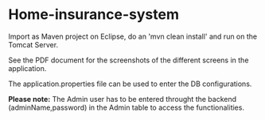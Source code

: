 # Home-insurance-system

Import as Maven project on Eclipse, do an 'mvn clean install' and run on the Tomcat Server.  

See the PDF document for the screenshots of the different screens in the application.  

The application.properties file can be used to enter the DB configurations.

**Please note:** The Admin user has to be entered throught the backend (adminName,password) in the Admin table to access the functionalities.
